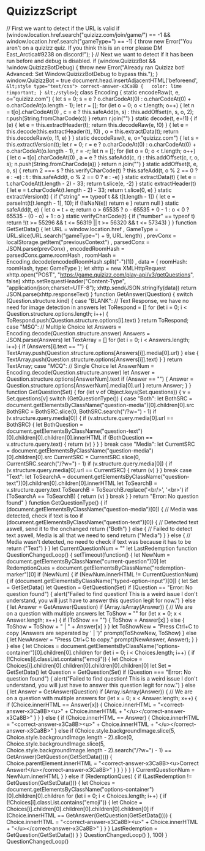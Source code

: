 # QuizizzScript
// First we want to detect if the URL is valid if (window.location.href.search("quizizz.com/join/game/") == -1 &amp;&amp; window.location.href.search("gameType=") == -1) {     throw new Error("You aren't on a quizizz quiz. If you think this is an error please DM East_Arctica#9238 on discord!"); } // Next we want to detect if it has been run before and debug is disabled. if (window.QuizizzBot &amp;&amp; !window.QuizizzBotDebug) {     throw new Error("Already ran Quizizz bot! Advanced: Set Window.QuizizzBotDebug to bypass this."); } window.QuizizzBot = true  document.head.insertAdjacentHTML('beforeend', `&lt;style type="text/css"> correct-answer-x3Ca8B {   color: lime !important; } &lt;/style>`);  class Encoding {     static encodeRaw(t, e, o="quizizz.com") {         let s = 0;         s = e ? o.charCodeAt(0) : o.charCodeAt(0) + o.charCodeAt(o.length - 1);         let r = [];         for (let o = 0; o &lt; t.length; o++) {             let n = t[o].charCodeAt(0)                 , c = e ? this.safeAdd(n, s) : this.addOffset(n, s, o, 2);             r.push(String.fromCharCode(c))         }         return r.join("")     }      static decode(t, e=!1) {         if (e) {             let e = this.extractHeader(t);             return this.decodeRaw(e, !0)         }         {             let e = this.decode(this.extractHeader(t), !0)                 , o = this.extractData(t);             return this.decodeRaw(o, !1, e)         }     }      static decodeRaw(t, e, o="quizizz.com") {         let s = this.extractVersion(t);         let r = 0;         r = e ? o.charCodeAt(0) : o.charCodeAt(0) + o.charCodeAt(o.length - 1),             r = -r;         let n = [];         for (let o = 0; o &lt; t.length; o++) {             let c = t[o].charCodeAt(0)                 , a = e ? this.safeAdd(c, r) : this.addOffset(c, r, o, s);             n.push(String.fromCharCode(a))         }         return n.join("")     }      static addOffset(t, e, o, s) {         return 2 === s ? this.verifyCharCode(t) ? this.safeAdd(t, o % 2 == 0 ? e : -e) : t : this.safeAdd(t, o % 2 == 0 ? e : -e)     }      static extractData(t) {         let e = t.charCodeAt(t.length - 2) - 33;         return t.slice(e, -2)     }      static extractHeader(t) {         let e = t.charCodeAt(t.length - 2) - 33;         return t.slice(0, e)     }      static extractVersion(t) {         if ("string" == typeof t &amp;&amp; t[t.length - 1]) {             let e = parseInt(t[t.length - 1], 10);             if (!isNaN(e))                 return e         }         return null     }      static safeAdd(t, e) {         let o = t + e;         return o > 65535 ? o - 65535 + 0 - 1 : o &lt; 0 ? 65535 - (0 - o) + 1 : o     }      static verifyCharCode(t) {         if ("number" == typeof t)             return !(t >= 55296 &amp;&amp; t &lt;= 56319 || t >= 56320 &amp;&amp; t &lt;= 57343)     } }  function GetSetData() {     let URL = window.location.href         , GameType = URL.slice(URL.search("gameType=") + 9, URL.length)         , prevConx = localStorage.getItem("previousContext")         , parsedConx = JSON.parse(prevConx)         , encodedRoomHash = parsedConx.game.roomHash         , roomHash = Encoding.decode(encodedRoomHash.split("-")[1])         , data = {         roomHash: roomHash,         type: GameType     };      let xhttp = new XMLHttpRequest     xhttp.open("POST", "https://game.quizizz.com/play-api/v3/getQuestions", false)     xhttp.setRequestHeader("Content-Type", "application/json;charset=UTF-8");     xhttp.send(JSON.stringify(data))     return JSON.parse(xhttp.responseText) }  function GetAnswer(Question) {     switch (Question.structure.kind) {         case "BLANK":             // Text Response, we have no need for image detection in answers             let ToRespond = []             for (let i = 0; i &lt; Question.structure.options.length; i++) {                 ToRespond.push(Question.structure.options[i].text)             }             return ToRespond;         case "MSQ":             // Multiple Choice             let Answers = Encoding.decode(Question.structure.answer)             Answers = JSON.parse(Answers)             let TextArray = []             for (let i = 0; i &lt; Answers.length; i++) {                 if (Answers[i].text == "") {                     TextArray.push(Question.structure.options[Answers[i]].media[0].url)                 } else {                     TextArray.push(Question.structure.options[Answers[i]].text)                 }             }             return TextArray;         case "MCQ":             // Single Choice             let AnswerNum = Encoding.decode(Question.structure.answer)             let Answer = Question.structure.options[AnswerNum].text             if (Answer == "") {                 Answer = Question.structure.options[AnswerNum].media[0].url             }             return Answer;     } }  function GetQuestion(Set) {     for (let v of Object.keys(Set.questions)) {         v = Set.questions[v]         switch (GetQuestionType()) {             case "Both":                 let BothSRC = document.getElementsByClassName("question-media")[0].children[0].src                 BothSRC = BothSRC.slice(0, BothSRC.search("/?w=") - 1)                 if (v.structure.query.media[0]) {                     if (v.structure.query.media[0].url == BothSRC) {                         let BothQuestion = document.getElementsByClassName("question-text")[0].children[0].children[0].innerHTML                         if (BothQuestion == v.structure.query.text) {                             return (v)                         }                     }                 }                 break             case "Media":                 let CurrentSRC = document.getElementsByClassName("question-media")[0].children[0].src                 CurrentSRC = CurrentSRC.slice(0, CurrentSRC.search("/?w=") - 1)                 if (v.structure.query.media[0]) {                     if (v.structure.query.media[0].url == CurrentSRC) {                         return (v)                     }                 }                 break             case "Text":                 let ToSearchA = document.getElementsByClassName("question-text")[0].children[0].children[0].innerHTML                 let ToSearchB = v.structure.query.text                 ToSearchB = ToSearchB.replace('&lt;br/>', '&lt;br>')                 if (ToSearchA == ToSearchB) {                     return (v)                 }                 break         }     }     return "Error: No question found" }  function GetQuestionType() {     if (document.getElementsByClassName("question-media")[0]) {         // Media was detected, check if text is too         if (document.getElementsByClassName("question-text")[0]) {             // Detected text aswell, send it to the onchanged             return ("Both")         } else {             // Failed to detect text aswell, Media is all that we need to send             return ("Media")         }     } else {         // Media wasn't detected, no need to check if text was because it has to be         return ("Text")     } }  let CurrentQuestionNum = "" let LastRedemption  function QuestionChangedLoop() {     setTimeout(function() {         let NewNum = document.getElementsByClassName("current-question")[0]         let RedemptionQues = document.getElementsByClassName("redemption-marker")[0]         if (NewNum) {             if (NewNum.innerHTML != CurrentQuestionNum) {                 if (document.getElementsByClassName("typed-option-input")[0]) {                     let Set = GetSetData()                     let Question = GetQuestion(Set)                     if (Question == "Error: No question found") {                         alert("Failed to find question! This is a weird issue I don't understand, you will just have to answer this question legit for now.")                     } else {                         let Answer = GetAnswer(Question)                         if (Array.isArray(Answer)) {                             // We are on a question with multiple answers                             let ToShow = ""                             for (let x = 0; x &lt; Answer.length; x++) {                                 if (ToShow == "") {                                     ToShow = Answer[x]                                 } else {                                     ToShow = ToShow + " | " + Answer[x]                                 }                             }                             let ToShowNew = "Press Ctrl+C to copy (Answers are seperated by ' | ')"                             prompt(ToShowNew, ToShow)                         } else {                             let NewAnswer = "Press Ctrl+C to copy."                             prompt(NewAnswer, Answer);                         }                     }                 } else {                     let Choices = document.getElementsByClassName("options-container")[0].children[0].children                     for (let i = 0; i &lt; Choices.length; i++) {                         if (!Choices[i].classList.contains("emoji")) {                             let Choice = Choices[i].children[0].children[0].children[0].children[0]                             let Set = GetSetData()                             let Question = GetQuestion(Set)                             if (Question === "Error: No question found") {                                 alert("Failed to find question! This is a weird issue I don't understand, you will just have to answer this question legit for now.")                             } else {                                 let Answer = GetAnswer(Question)                                 if (Array.isArray(Answer)) {                                     // We are on a question with multiple answers                                     for (let x = 0; x &lt; Answer.length; x++) {                                         if (Choice.innerHTML == Answer[x]) {                                             Choice.innerHTML = "&lt;correct-answer-x3Ca8B>&lt;u>" + Choice.innerHTML + "&lt;/u>&lt;/correct-answer-x3Ca8B>"                                         }                                     }                                 } else {                                     if (Choice.innerHTML == Answer) {                                         Choice.innerHTML = "&lt;correct-answer-x3Ca8B>&lt;u>" + Choice.innerHTML + "&lt;/u>&lt;/correct-answer-x3Ca8B>"                                     } else if (Choice.style.backgroundImage.slice(5, Choice.style.backgroundImage.length - 2).slice(0, Choice.style.backgroundImage.slice(5, Choice.style.backgroundImage.length - 2).search("/?w=") - 1) == GetAnswer(GetQuestion(GetSetData()))) {                                         Choice.parentElement.innerHTML = "&lt;correct-answer-x3Ca8B>&lt;u>Correct Answer!&lt;/u>&lt;/correct-answer-x3Ca8B>"                                     }                                 }                             }                         }                     }                 }                 CurrentQuestionNum = NewNum.innerHTML             }         } else if (RedemptionQues) {             if (LastRedemption != GetQuestion(GetSetData())) {                 let Choices = document.getElementsByClassName("options-container")[0].children[0].children                 for (let i = 0; i &lt; Choices.length; i++) {                     if (!Choices[i].classList.contains("emoji")) {                         let Choice = Choices[i].children[0].children[0].children[0].children[0]                         if (Choice.innerHTML == GetAnswer(GetQuestion(GetSetData()))) {                             Choice.innerHTML = "&lt;correct-answer-x3Ca8B>&lt;u>" + Choice.innerHTML + "&lt;/u>&lt;/correct-answer-x3Ca8B>"                         }                     }                 }                 LastRedemption = GetQuestion(GetSetData())             }         }         QuestionChangedLoop()     }, 100) } QuestionChangedLoop()
